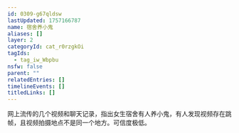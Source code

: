 ```yaml
---
id: 0309-g67qldsw
lastUpdated: 1757166787
name: 宿舍养小鬼
aliases: []
layer: 2
categoryId: cat_r0rzgkOi
tagIds:
  - tag_iw_Wbpbu
nsfw: false
parent: ""
relatedEntries: []
timelineEvents: []
titledLinks: []
---
```


网上流传的几个视频和聊天记录，指出女生宿舍有人养小鬼，有人发现视频存在跳帧，且视频拍摄地点不是同一个地方。可信度极低。